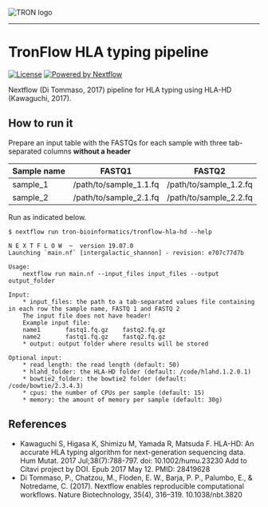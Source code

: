 ![TRON logo](https://tron-mainz.de/wp-content/uploads/2020/07/TRON_Logo_Science.svg "TRON logo")

--------

# TronFlow HLA typing pipeline

[![License](https://img.shields.io/badge/license-MIT-green)](https://opensource.org/licenses/MIT)
[![Powered by Nextflow](https://img.shields.io/badge/powered%20by-Nextflow-orange.svg?style=flat&colorA=E1523D&colorB=007D8A)](https://www.nextflow.io/)



Nextflow (Di Tommaso, 2017) pipeline for HLA typing using HLA-HD (Kawaguchi, 2017).


## How to run it

Prepare an input table with the FASTQs for each sample with three tab-separated columns **without a header**

| Sample name          | FASTQ1                      | FASTQ2                  |
|----------------------|---------------------------------|------------------------------|
| sample_1             | /path/to/sample_1.1.fq      |    /path/to/sample_1.2.fq   |
| sample_2             | /path/to/sample_2.1.fq      |    /path/to/sample_2.2.fq  |


Run as indicated below.

```
$ nextflow run tron-bioinformatics/tronflow-hla-hd --help

N E X T F L O W  ~  version 19.07.0
Launching `main.nf` [intergalactic_shannon] - revision: e707c77d7b

Usage:
    nextflow run main.nf --input_files input_files --output output_folder

Input:
    * input_files: the path to a tab-separated values file containing in each row the sample name, FASTQ 1 and FASTQ 2
    The input file does not have header!
    Example input file:
    name1       fastq1.fq.gz    fastq2.fq.gz
    name2       fastq1.fq.gz    fastq2.fq.gz
    * output: output folder where results will be stored

Optional input:
    * read_length: the read length (default: 50)
    * hlahd_folder: the HLA-HD folder (default: /code/hlahd.1.2.0.1)
    * bowtie2_folder: the bowtie2 folder (default: /code/bowtie/2.3.4.3)
    * cpus: the number of CPUs per sample (default: 15)
    * memory: the amount of memory per sample (default: 30g)

```


## References

* Kawaguchi S, Higasa K, Shimizu M, Yamada R, Matsuda F. HLA-HD: An accurate HLA typing algorithm for next-generation sequencing data. Hum Mutat. 2017 Jul;38(7):788-797. doi: 10.1002/humu.23230 Add to Citavi project by DOI. Epub 2017 May 12. PMID: 28419628
* Di Tommaso, P., Chatzou, M., Floden, E. W., Barja, P. P., Palumbo, E., & Notredame, C. (2017). Nextflow enables reproducible computational workflows. Nature Biotechnology, 35(4), 316–319. 10.1038/nbt.3820

